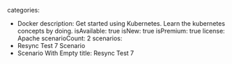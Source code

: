 categories:
  - Docker
description: Get started using Kubernetes. Learn the kubernetes concepts by doing.
isAvailable: true
isNew: true
isPremium: true
license: Apache
scenarioCount: 2
scenarios:
  - Resync Test 7 Scenario
  - Scenario With Empty
title: Resync Test 7
